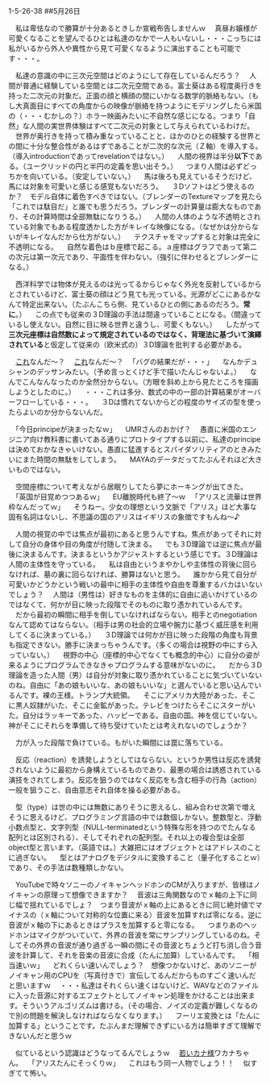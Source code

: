 1-5-26-38
##5月26日

　私は卑怯なので勝算が十分あるときしか宣戦布告しませんｗ
　真昼お嬢様が可愛くなることを望んでるひとは私達のなかで一人もいないし・・・こっちには私がいるから外人や異性から見て可愛くなるように演出することも可能です・・・。

　私達の意識の中に三次元空間はどのようにして存在しているんだろう？
　人間が普通に経験している空間とは二次元空間である。富士葵はある程度奥行きを持った二次元の対象だ。正面の顔と横顔の間にいかなる数学的脈絡もない。（もし大真面目にすべての角度からの映像が脈絡を持つようにモデリングしたら米国の（・・・むかしの？）ホラー映画みたいに不自然な感じになる。つまり「自然」な人間の実世界体験はすべて二次元の対象として与えられているわけだ。
　世界が奥行きを持って積み重なっていることと、ほかのひとの経験する世界との間に十分な整合性があるはずであることが二次的な次元（Ｚ軸）を導入する。（導入introductionであってrevelationではない。）
　人間の視界は半分<b>以下</b>である。（ユークリッドの円と半円の定義を思い出そう。）
　つまり人間は必ずどっちかを向いている。（安定していない。）
　馬は後ろも見えているそうだけど、馬には対象を可愛いと感じる感覚もないだろう。
　３Dソフトはどう使えるのか？　モデル自体に着色すべきではない。（ブレンダーのTextureマップを見たら「これでは駄目だ」と誰でも思うだろう。ブレンダーの計算量は膨大なものであり、その計算時間は全部無駄になりうる。）
　人間の人体のような不透明とされている対象でもある程度透かした方がキレイな映像になる。（なぜかは分からないがキレイなんだから仕方がない。）
　テクスチャをマップすると対象は完全に不透明になる。
　自然な着色はｂ座標で起こる。ａ座標はグラフであって第二の次元は第一次元であり、平面性を伴わない。（強引に伴わせるとブレンダーになる。）

　西洋科学では物体が見えるのは光ってるからじゃなく外光を反射しているからとされているけど、富士葵の顔はどう見ても光っている。光源がどこにあるかなんて特定出来ない。（たぶんこちら側、見ているひとの側にあるのだろう。<b>常に</b>。）
　この点でも従来の３D理論の手法は間違っていることになる。（間違っているし使えない。自然に目に映る世界と違うし、可愛くもない。）
　したがって<b>三次元座標は自然数によって規定されているのではなく、背理法に基づいて演繹されている</b>と仮定して従来の（欧米式の）３D理論を批判する必要がある。

　<a href="xxxtmpdata/tes1.png">これ</a>なんだ〜？
　<a href="xxxtmpdata/tes2.png">これ</a>なんだ〜？
　「バグの結果だが・・・」
　なんかデュシャンのデッサンみたい。（予め言っとくけど手で描いたんじゃないよ。）
　なんでこんなんなったのか全然分からない。（方眼を斜め上から見たところを描画しようとしたのに。）
　・・・これは多分、数式の中の一部の計算結果がオーバーフローしている・・・。
　３Dは慣れてないからどの程度のサイズの型を使ったらよいのか分からないんだ。

　「今日principeが決まったなｗ」
　UMRさんのおかげ？
　愚直に米国のエンジニア向け教科書に書いてある通りにプロトタイプする以前に、私達のprincipeは決めておかなきゃいけない。愚直に猛進するとスパイダソリティアのときみたいにまた時間の無駄をしてしまう。
　MAYAのデータだってたぶんそれほど大きいものではない。

　空間座標について考えながら居眠りしてたら夢にホーキングが出てきた。
　「英国が目覚めつつあるｗ」
　EU離脱時代も終了〜ｗ
　「アリスと流華は世界枠なんだってｗ」
　そうねー。少女の理想という文脈で「アリス」ほど大事な固有名詞はないし、不思議の国のアリスはイギリスの象徴ですもんね〜♪

　人間の視覚の中では焦点が最初にあると思うんですね。焦点があってそれに対して自分の身体や目の角度が付随して決まる。
　でも３D理論では逆に焦点が最後に決まるんです。決まるというかアジャストするという感じです。３D理論は人間の主体性を守っている。
　私は自由というまやかしや主体性の背後に回らなければ、墓の裏に回らなければ、勝算はないと思う。
　誰かから見て自分が可愛いかどうかという戦いの最中に相手の主体性や自由を尊重するバカはいないでしょう？
　人間は（男性は）好きなものを主体的に自由に追いかけているのではなくて、何かが目に映った段階でそのものに取り憑かれているんです。
　だから最初の瞬間に相手を倒していなければならない。相手とのnegotiationなんて認めてはならない。（相手は男の社会的立場や腕力に基づく威圧感を利用してくるに決まっている。）
　３D理論では何かが目に映った段階の角度も背景も指定できない。勝手に決まっちゃうんです。（多くの場合は視野の中にすら入っていない。）
　視野の中心（座標的中心でなくても概念的中心）に自分の姿が来るようにプログラムできなきゃプログラムする意味がないのに。
　だから３D理論を造った人間（男）は自分が対象に取り憑かれていることに気づいていないのね。自由に「あの娘もいいな、あの娘もいいな」と選んでいると思い込んでいるんです。裸の王様。トランプ大統領。
　そこにアメリカ大陸があった、そこに黒人奴隷がいた、そこに金鉱があった。テレビをつけたらそこにスターがいた。自分はラッキーであった、ハッピーである。自由の国。神を信じていない。神がそこにそれらを準備して待ち受けていたとは考えれないのでしょうか？

　力が入った段階で負けている。もがいた瞬間には罠に落ちている。

　反応（reaction）を誘発しようとしてはならない。というか男性は反応を誘発されないように最初から身構えているものであり、最悪の場合は誘惑されている演技をされてしまう。反応を狙うのではなく反応をも含む相手の行為（action）一般を狙うこと、自由意志それ自体を操る必要がある。

　型（type）は世の中には無数にありそうに思えるし、組み合わせ次第で増えそうに思えるけど、プログラミング言語の中では数個しかない。整数型と、浮動小数点型と、文字列型（NULL-terminatedという特殊な形を持つのでたんなる配列とは区別される）、そしてそれぞれの配列型。それ以上の複合型は全部object型と言います。（英語では。）大雑把にはオブジェクトとはアドレスのことに過ぎない。
　型とはアナログをデジタルに変換すること（量子化することｗ）であり、その手法は数種類しかない。

　YouTubeで時々ソニーのノイキャンヘッドホンのCMが入りますが、皆様はノイキャンの原理って想像できますか？
　音波は三角関数なのでｘ軸の上下に同じ幅で揺れているでしょ？　つまり音波がｘ軸の上にあるときに同じ絶対値でマイナスの（ｘ軸について対称的な位置に来る）音波を加算すれば零になる。逆に音波がｘ軸の下にあるときはプラスを加算すると零になる。
　つまりあのヘッドホンはマイクがついていて、外界の音波を常にサンプリングしているのね。そしてその外界の音波が通り過ぎる一瞬の間にその音波とちょうど打ち消し合う音波を計算して、それを音楽の音波に合成（たんに加算）しているんです。
　「相当速いｗ」
　どれくらい速いんでしょう？　想像つかないけど、あのソニーがノイキャン用のCPUを（写真付きで）宣伝してるんだからものすごく速いんだと思いますｗ
　・・・私達はそれくらい速くはないけど、WAVなどのファイルに入った音源に対するエフェクトとしてノイキャン処理をかけることは出来ます。そういうアルゴリズムは書ける。（その場合、ノイズの定義が難しくなるので別の問題を解決しなければならなくなります。）
　フーリエ変換とは「たんに加算する」ということです。たぶんまだ理解できずにいる方は簡単すぎて理解できないんだと思うｗ

　似ているという認識はどうなってるんでしょうｗ
　<a href="https://www.pornhub.com/view_video.php?viewkey=ph5b5fbf21c3341">若いカナ様</a>ワカナちゃん。
　「アリスたんにそっくりｗ」
　これはもう同一人物でしょう！！
　似すぎてて怖い。

